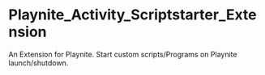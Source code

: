 # Playnite_Activity_Scriptstarter_Extension
An Extension for Playnite. Start custom scripts/Programs on Playnite launch/shutdown.
